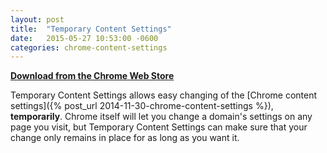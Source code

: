 ```yaml
---
layout: post
title:  "Temporary Content Settings"
date:   2015-05-27 10:53:00 -0600
categories: chrome-content-settings
---
```

**[Download from the Chrome Web Store](https://chrome.google.com/webstore/detail/temporary-content-setting/kcpgnedeigljfpmokkmdonpejdghocff)**

Temporary Content Settings allows easy changing of the [Chrome content settings]({% post_url 2014-11-30-chrome-content-settings %}), **temporarily**. Chrome itself will let you change a domain's settings on any page you visit, but Temporary Content Settings can make sure that your change only remains in place for as long as you want it.
